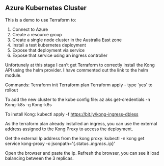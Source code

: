 ## Azure Kubernetes Cluster

This is a demo to use Terraform to:
1. Connect to Azure
2. Create a resource group 
3. Create a single node cluster in the Australia East zone
4. Install a test kubernetes deployment
5. Expose that deployment via service
6. Expose that service using an ingress controller

Unfortunely at this stage I can't get Terraform to correctly install the Kong API using the helm provider. I have commented out the link to the helm module. 

Commands:
Terraform init
Terraform plan
Terraform apply - type 'yes' to rollout

To add the new cluster to the kube config file:
az aks get-credentials -n Kong-k8s -g Kong-k8s

To install Kong:
kubectl apply -f https://bit.ly/kong-ingress-dbless

As the terraform plan already installed an ingress, you can use the external address assigned to the Kong Proxy to access the deployment. 

Get the external Ip address from the kong proxy:
kubectl -n kong get service kong-proxy -o jsonpath='{.status.*.ingress.*.ip}'

Open the browser and paste the ip.
Refresh the browser, you can see it load balancing between the 3 replicas. 







